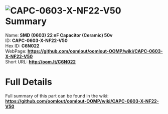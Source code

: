 
![CAPC-0603-X-NF22-V50](https://github.com/oomlout/oomlout-OOMP/blob/master/parts/CAPC-0603-X-NF22-V50/CAPC-0603-X-NF22-V50_420.jpg)   
Summary
=================
  
Name: __SMD (0603) 22 nF Capacitor (Ceramic) 50v__    
ID: __CAPC-0603-X-NF22-V50__   
Hex ID: __C6N022__   
WebPage: __https://github.com/oomlout/oomlout-OOMP/wiki/CAPC-0603-X-NF22-V50__   
Short URL: __http://oom.lt/C6N022__   

Full Details
==========================
Full summary of this part can be found in the wiki:   
__https://github.com/oomlout/oomlout-OOMP/wiki/CAPC-0603-X-NF22-V50__    

